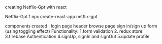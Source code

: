 creating Netflix-Gpt with react

Netflix-Gpt
1.npx create-react-app netflix-gpt

components created :
login page
header
browse page
sign in/sign up form (using toggling effect)
Functionality:
1.form validation 2. redux store
3.firebase Authentication
4.signUp, signIn and signOut
5.update profile

